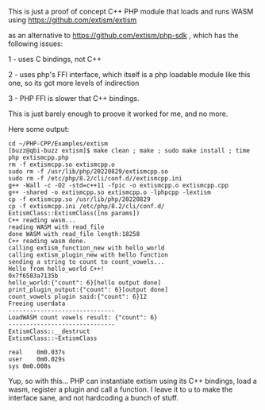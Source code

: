 This is just a proof of concept C++ PHP module that loads and runs WASM using https://github.com/extism/extism 

as an alternative to https://github.com/extism/php-sdk , which has the following issues: 

1 - uses C bindings, not C++

2 - uses php's FFI interface, which itself is a php loadable module like this one, so its got more levels of indirection

3 - PHP FFI is slower that C++ bindings.


This is just barely enough to proove it worked for me, and no more.

Here some output: 
```
cd ~/PHP-CPP/Examples/extism
[buzz@qbi-buzz extism]$ make clean ; make ; sudo make install ; time php extismcpp.php
rm -f extismcpp.so extismcpp.o
sudo rm -f /usr/lib/php/20220829/extismcpp.so 
sudo rm -f /etc/php/8.2/cli/conf.d//extismcpp.ini 
g++ -Wall -c -O2 -std=c++11 -fpic -o extismcpp.o extismcpp.cpp
g++ -shared -o extismcpp.so extismcpp.o -lphpcpp -lextism
cp -f extismcpp.so /usr/lib/php/20220829
cp -f extismcpp.ini /etc/php/8.2/cli/conf.d/
ExtismClass::ExtismClass([no params])
C++ reading wasm...
reading WASM with read_file
done WASM with read_file length:18258
C++ reading wasm done.
calling extism_function_new with hello_world
calling extism_plugin_new with hello function
sending a string to count to count_vowels...
Hello from hello_world C++!
0x7f6583a7135b
hello_world:{"count": 6}[hello output done]
print_plugin_output:{"count": 6}[output done]
count_vowels plugin said:{"count": 6}12
Freeing userdata
------------------------------
LoadWASM count vowels result: {"count": 6}
------------------------------
ExtismClass::__destruct
ExtismClass::~ExtismClass

real	0m0.037s
user	0m0.029s
sys	0m0.008s
```
Yup, so with this... PHP can instantiate extism using its C++ bindings, load a wasm, register a plugin and call a function.   I leave it to u to make the interface sane, and not hardcoding a bunch of stuff.

